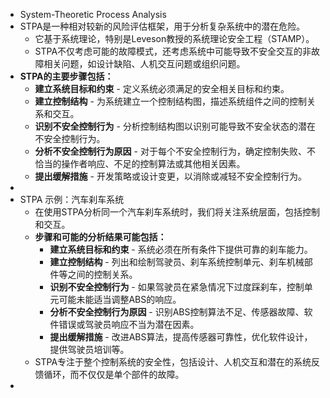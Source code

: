 - System-Theoretic Process Analysis
- STPA是一种相对较新的风险评估框架，用于分析复杂系统中的潜在危险。
	- 它基于系统理论，特别是Leveson教授的系统理论安全工程（STAMP）。
	- STPA不仅考虑可能的故障模式，还考虑系统中可能导致不安全交互的非故障相关问题，如设计缺陷、人机交互问题或组织问题。
- **STPA的主要步骤包括：**
	- **建立系统目标和约束** - 定义系统必须满足的安全相关目标和约束。
	- **建立控制结构** - 为系统建立一个控制结构图，描述系统组件之间的控制关系和交互。
	- **识别不安全控制行为** - 分析控制结构图以识别可能导致不安全状态的潜在不安全控制行为。
	- **分析不安全控制行为原因** - 对于每个不安全控制行为，确定控制失败、不恰当的操作者响应、不足的控制算法或其他相关因素。
	- **提出缓解措施** - 开发策略或设计变更，以消除或减轻不安全控制行为。
-
- STPA 示例：汽车刹车系统
	- 在使用STPA分析同一个汽车刹车系统时，我们将关注系统层面，包括控制和交互。
	- **步骤和可能的分析结果可能包括：**
		- **建立系统目标和约束** - 系统必须在所有条件下提供可靠的刹车能力。
		- **建立控制结构** - 列出和绘制驾驶员、刹车系统控制单元、刹车机械部件等之间的控制关系。
		- **识别不安全控制行为** - 如果驾驶员在紧急情况下过度踩刹车，控制单元可能未能适当调整ABS的响应。
		- **分析不安全控制行为原因** - 识别ABS控制算法不足、传感器故障、软件错误或驾驶员响应不当为潜在因素。
		- **提出缓解措施** - 改进ABS算法，提高传感器可靠性，优化软件设计，提供驾驶员培训等。
	- STPA专注于整个控制系统的安全性，包括设计、人机交互和潜在的系统反馈循环，而不仅仅是单个部件的故障。
-